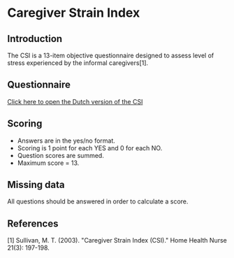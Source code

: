 # Caregiver Strain Index

## Introduction

The CSI is a 13-item objective questionnaire designed to assess level of stress experienced by the informal caregivers[1].

## Questionnaire

[Click here to open the Dutch version of the CSI](https://drive.google.com/file/d/1UY4Pkl12EBMjCYH1CTo1zU2sedt0Nk4h/view?usp=sharing)

## Scoring
- Answers are in the yes/no format.
- Scoring is 1 point for each YES and 0 for each NO.
- Question scores are summed.
- Maximum score = 13.

## Missing data

All questions should be answered in order to calculate a score.

## References
[1] Sullivan, M. T. (2003). "Caregiver Strain Index (CSI)." Home Health Nurse 21(3): 197-198.
